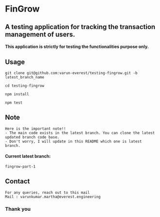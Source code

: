 # FinGrow 
## A testing application for tracking the transaction management of users.
#### This application is strictly for testing the functionalities purpose only. 

## Usage  
    git clone git@github.com:varun-everest/testing-fingrow.git -b latest_branch_name
    
    cd testing-fingrow

    npm install 

    npm test 

## Note 
    Here is the important note!!
    - The main code exists in the latest branch. You can clone the latest updated branch code base.
    - Don't worry, I will update in this README which one is latest branch.

#### Current latest branch:
    fingrow-part-1

## Contact 
    For any queries, reach out to this mail
    Mail : varunkumar.martha@everest.engineering
    
### Thank you
    